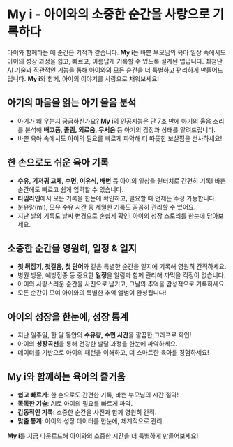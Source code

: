 # My i - 아이와의 소중한 순간을 사랑으로 기록하다

아이와 함께하는 매 순간은 기적과 같습니다. **My i**는 바쁜 부모님의 육아 일상 속에서도 아이의 성장 과정을 쉽고, 빠르고, 아름답게 기록할 수 있도록 설계된 앱입니다. 최첨단 AI 기술과 직관적인 기능을 통해 아이와의 모든 순간을 더 특별하고 편리하게 만들어드립니다. **My i**와 함께, 아이의 이야기를 사랑으로 채워보세요!

## 아기의 마음을 읽는 **아기 울음 분석**
- 아기가 왜 우는지 궁금하신가요? **My i**의 인공지능은 단 7초 만에 아기의 울음 소리를 분석해 **배고픔, 졸림, 외로움, 무서움** 등 아기의 감정과 상태를 알려드립니다.  
- 바쁜 육아 속에서도 아이의 필요를 빠르게 파악해 더 따뜻한 보살핌을 선사하세요!

## 한 손으로도 쉬운 **육아 기록**
- **수유, 기저귀 교체, 수면, 이유식, 배변** 등 아이의 일상을 원터치로 간편히 기록! 바쁜 순간에도 빠르고 쉽게 입력할 수 있습니다.  
- **타임라인**에서 모든 기록을 한눈에 확인하고, 필요할 때 언제든 수정 가능합니다.  
- 분유량(ml), 모유 수유 시간 등 세밀한 기록도 꼼꼼히 관리할 수 있어요.  
- 지난 날의 기록도 날짜 변경으로 손쉽게 확인! 아이의 성장 스토리를 한눈에 담아보세요.

## 소중한 순간을 영원히, **일정 & 일지**
- **첫 뒤집기, 첫걸음, 첫 단어**와 같은 특별한 순간을 일지에 기록해 영원히 간직하세요.  
- 병원 방문, 예방접종 등 중요한 **일정**을 알림과 함께 관리해 까먹을 걱정이 없습니다.  
- 아이의 사랑스러운 순간을 사진으로 남기고, 그날의 추억을 감성적으로 기록하세요.  
- 모든 순간이 모여 아이와의 특별한 추억 앨범이 완성됩니다!

## 아이의 성장을 한눈에, **성장 통계**
- 지난 일주일, 한 달 동안의 **수유량, 수면 시간**을 깔끔한 그래프로 확인!  
- 아이의 **성장곡선**을 통해 건강한 발달 과정을 한눈에 파악하세요.  
- 데이터를 기반으로 아이의 패턴을 이해하고, 더 스마트한 육아를 경험하세요!

## **My i**와 함께하는 육아의 즐거움
- **쉽고 빠르게**: 한 손으로도 간편한 기록, 바쁜 부모님의 시간 절약!  
- **똑똑한 기술**: AI로 아이의 필요를 빠르게 파악.  
- **감동적인 기록**: 소중한 순간을 사진과 함께 영원히 간직.  
- **맞춤 통계**: 아이의 성장 데이터를 한눈에, 체계적으로 관리.  

**My i**를 지금 다운로드해 아이와의 소중한 시간을 더 특별하게 만들어보세요!  
